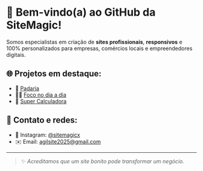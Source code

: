 # 👋 Bem-vindo(a) ao GitHub da SiteMagic!

Somos especialistas em criação de **sites profissionais**, **responsivos** e 100% personalizados para empresas, comércios locais e empreendedores digitais.

## 🌐 Projetos em destaque:

- 🧁 [Padaria](https://agilsite.github.io/Padaria/)
- 🏋️‍♂️ [Foco no dia a dia](https://agilsite.github.io/MeudiaFacil/)
- 📱 [Super Calculadora](https://agilsite.github.io/Calculadora/)

## 🤝 Contato e redes:
- 📸 Instagram: [@sitemagicx](https://www.instagram.com/sitemagic10?igsh=d214czJwNDB1ZDJj)
- ✉️ Email: agilsite2025@gmail.com

---

> ✨ *Acreditamos que um site bonito pode transformar um negócio.*
